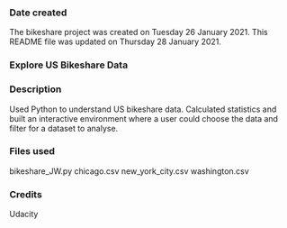 ### Date created
The bikeshare project was created on Tuesday 26 January 2021.
This README file was updated on Thursday 28 January 2021.

### Explore US Bikeshare Data

### Description
Used Python to understand US bikeshare data.
Calculated statistics and built an interactive environment where a user could choose the data and filter for a dataset to analyse.

### Files used
bikeshare_JW.py
chicago.csv
new_york_city.csv
washington.csv

### Credits
Udacity
